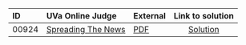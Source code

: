 | ID | UVa Online Judge | External | Link to solution |
|:---|:---|:---|:---:|
| 00924 | [Spreading The News](https://onlinejudge.org/index.php?option=com_onlinejudge&Itemid=8&page=show_problem&problem=865) | [PDF](https://onlinejudge.org/external/9/924.pdf) | [Solution](https%3A//github.com/versenyi98/programming-contests/tree/master/UVa%20Online%20Judge/00924%2520-%2520Spreading%2520The%2520News)|
